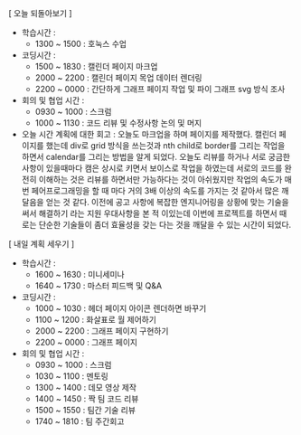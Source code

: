 [ 오늘 되돌아보기 ]

- 학습시간 : 
  - 1300 ~ 1500 : 호눅스 수업
- 코딩시간 : 
  - 1500 ~ 1830 : 캘린더 페이지 마크업
  - 2000 ~ 2200 : 캘린더 페이지 목업 데이터 렌더링
  - 2200 ~ 0000 : 간단하게 그래프 페이지 작업 및 파이 그래프 svg 방식 조사
- 회의 및 협업 시간 : 
  - 0930 ~ 1000 : 스크럼
  - 1000 ~ 1130 : 코드 리뷰 및 수정사항 논의 및 머지
- 오늘 시간 계획에 대한 회고 : 오늘도 마크업을 하며 페이지를 제작했다. 캘린더 페이지를 했는데 div로 grid 방식을 쓰는것과 nth child로 border를 그리는 작업을 하면서 calendar를 그리는 방법을 알게 되었다. 오늘도 리뷰를 하거나 서로 궁금한 사항이 있을때마다 캠은 상시로 키면서 보이스로 작업을 하였는데 서로의 코드를 완전히 이해하는 것은 리뷰를 하면서만 가능하다는 것이 아쉬웠지만 작업의 속도가 매번 페어프로그래밍을 할 때 마다 거의 3배 이상의 속도를 가지는 것 같아서 많은 깨달음을 얻는 것 같다. 이전에 공고 사항에 복잡한 엔지니어링을 상황에 맞는 기술을 써서 해결하기 라는 지원 우대사항을 본 적 이있는데 이번에 프로젝트를 하면서 때로는 단순한 기술들이 좀더 효율성을 갖는 다는 것을 깨달을 수 있는 시간이 되었다.

[ 내일 계획 세우기 ]

- 학습시간 : 
  - 1600 ~ 1630 : 미니세미나
  - 1640 ~ 1730 : 마스터 피드백 및 Q&A 
- 코딩시간 : 
  - 1000 ~ 1030 : 헤더 페이지 아이콘 렌더하면 바꾸기
  - 1100 ~ 1200 : 화살표로 월 제어하기
  - 2000 ~ 2200 : 그래프 페이지 구현하기
  - 2200 ~ 0000 : 그래프 페이지 
- 회의 및 협업 시간 : 
  - 0930 ~ 1000 : 스크럼
  - 1030 ~ 1100 : 멘토링
  - 1300 ~ 1400 : 데모 영상 제작
  - 1400 ~ 1450 : 짝 팀 코드 리뷰
  - 1500 ~ 1550 : 팀간 기술 리뷰
  - 1740 ~ 1810 : 팀 주간회고